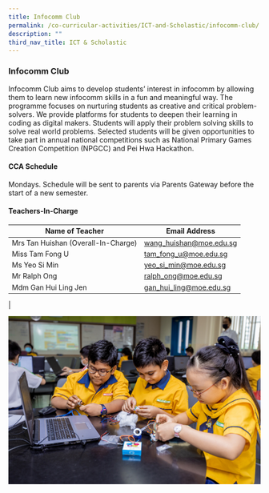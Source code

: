 ```yaml
---
title: Infocomm Club
permalink: /co-curricular-activities/ICT-and-Scholastic/infocomm-club/
description: ""
third_nav_title: ICT & Scholastic
---
```

### Infocomm Club

Infocomm Club aims to develop students’ interest in infocomm by allowing them to learn new infocomm skills in a fun and meaningful way. The programme focuses on nurturing students as creative and critical problem-solvers. We provide platforms for students to deepen their learning in coding as digital makers. Students will apply their problem solving skills to solve real world problems. Selected students will be given opportunities to take part in annual national competitions such as National Primary Games Creation Competition (NPGCC) and Pei Hwa Hackathon.

#### CCA Schedule
Mondays. Schedule will be sent to parents via Parents Gateway before the start of a new semester.

#### Teachers-In-Charge

| Name of Teacher | Email Address |
|---|---|
| Mrs Tan Huishan (Overall-In-Charge)  | [wang_huishan@moe.edu.sg](mailto:wang_huishan@moe.edu.sg)  |
| Miss Tam Fong U | [tam_fong_u@moe.edu.sg](mailto:tam_fong_u@moe.edu.sg) |
| Ms Yeo Si Min  | [yeo_si_min@moe.edu.sg](mailto:yeo_si_min@moe.edu.sg)  |
| Mr Ralph Ong | [ralph_ong@moe.edu.sg](mailto:ralph_ong@moe.edu.sg) |
| Mdm Gan Hui Ling Jen  | [gan_hui_ling@moe.edu.sg](mailto:gan_hui_ling@moe.edu.sg)  |
|

![](/images/CCA/ICT/info1.jpg)